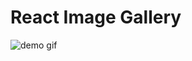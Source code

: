 # React Image Gallery


![demo gif](https://github.com/xiaolin/react-image-gallery/raw/master/static/image_gallery_v1.0.2.gif)


